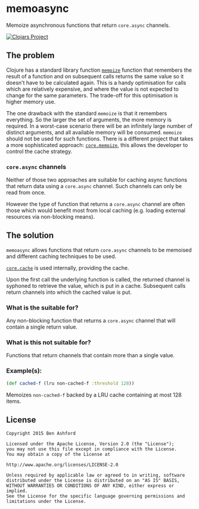 # memoasync

Memoize asynchronous functions that return `core.async` channels.

[![Clojars Project](http://clojars.org/memoasync/latest-version.svg)](http://clojars.org/memoasync)

## The problem

Clojure has a standard library function [`memoize`](https://clojuredocs.org/clojure.core/memoize) function that remembers the result of a function and on subsequent calls returns the same value so it doesn't have to be calculated again.  This is a handy optimisation for calls which are relatively expensive, and where the value is not expected to change for the same parameters.  The trade-off for this optimisation is higher memory use.

The one drawback with the standard `memoize` is that it remembers everything.  So the larger the set of arguments, the more memory is required.  In a worst-case scenario there will be an infinitely large number of distinct arguments, and all available memory will be consumed.  `memoize` should not be used for such functions.  There is a different project that takes a more sophisticated approach: [`core.memoize`](https://github.com/clojure/core.memoize), this allows the developer to control the cache strategy.

### `core.async` channels

Neither of those two approaches are suitable for caching async functions that return data using a `core.async` channel.  Such channels can only be read from once.

However the type of function that returns a `core.async` channel are often those which would benefit most from local caching (e.g. loading external resources via non-blocking means).

## The solution

`memoasync` allows functions that return `core.async` channels to be memoised and different caching techniques to be used.

[`core.cache`](https://github.com/clojure/core.cache) is used internally, providing the cache.

Upon the first call the underlying function is called, the returned channel is syphoned to retrieve the value, which is put in a cache.  Subsequent calls return channels into which the cached value is put.

### What is the suitable for?

Any non-blocking function that returns a `core.async` channel that will contain a single return value.

### What is this not suitable for?

Functions that return channels that contain more than a single value.

### Example(s):

```clojure
(def cached-f (lru non-cached-f :threshold 128))
```

Memoizes `non-cached-f` backed by a LRU cache containing at most 128 items.

## License

```
Copyright 2015 Ben Ashford

Licensed under the Apache License, Version 2.0 (the "License");
you may not use this file except in compliance with the License.
You may obtain a copy of the License at

http://www.apache.org/licenses/LICENSE-2.0

Unless required by applicable law or agreed to in writing, software
distributed under the License is distributed on an "AS IS" BASIS,
WITHOUT WARRANTIES OR CONDITIONS OF ANY KIND, either express or implied.
See the License for the specific language governing permissions and
limitations under the License.
```
